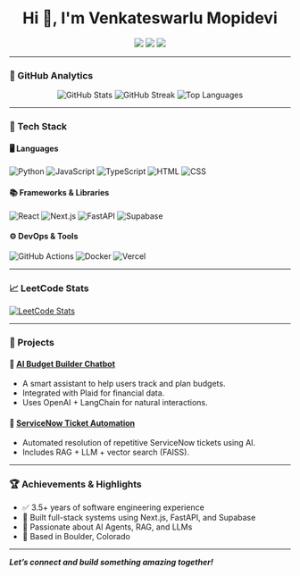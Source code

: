 <h1 align="center">Hi 👋, I'm Venkateswarlu Mopidevi</h1>
<p align="center">
  <a href="https://github.com/Mopidevi18"><img src="https://img.shields.io/badge/GitHub-100000?style=for-the-badge&logo=github&logoColor=white"/></a>
  <a href="https://linkedin.com/in/YOUR-LINKEDIN"><img src="https://img.shields.io/badge/LinkedIn-0A66C2?style=for-the-badge&logo=linkedin&logoColor=white"/></a>
  <a href="mailto:YOUR-EMAIL"><img src="https://img.shields.io/badge/Email-D14836?style=for-the-badge&logo=gmail&logoColor=white"/></a>
</p>

---

### 🚀 GitHub Analytics

<p align="center">
  <img src="https://github-readme-stats.vercel.app/api?username=Mopidevi18&show_icons=true&theme=tokyonight" alt="GitHub Stats"/>
  <img src="https://streak-stats.demolab.com?user=Mopidevi18&theme=tokyonight" alt="GitHub Streak"/>
  <img src="https://github-readme-stats.vercel.app/api/top-langs/?username=Mopidevi18&layout=compact&theme=tokyonight" alt="Top Languages"/>
</p>

---

### 🧰 Tech Stack

#### 🖥️ Languages
![Python](https://img.shields.io/badge/Python-3670A0?style=for-the-badge&logo=python&logoColor=ffdd54)
![JavaScript](https://img.shields.io/badge/JavaScript-F7DF1E?style=for-the-badge&logo=javascript&logoColor=black)
![TypeScript](https://img.shields.io/badge/TypeScript-007ACC?style=for-the-badge&logo=typescript&logoColor=white)
![HTML](https://img.shields.io/badge/HTML-E34F26?style=for-the-badge&logo=html5&logoColor=white)
![CSS](https://img.shields.io/badge/CSS-1572B6?style=for-the-badge&logo=css3&logoColor=white)

#### 📚 Frameworks & Libraries
![React](https://img.shields.io/badge/React-20232A?style=for-the-badge&logo=react&logoColor=61DAFB)
![Next.js](https://img.shields.io/badge/Next.js-000000?style=for-the-badge&logo=nextdotjs&logoColor=white)
![FastAPI](https://img.shields.io/badge/FastAPI-005571?style=for-the-badge&logo=fastapi)
![Supabase](https://img.shields.io/badge/Supabase-3ECF8E?style=for-the-badge&logo=supabase&logoColor=white)

#### ⚙️ DevOps & Tools
![GitHub Actions](https://img.shields.io/badge/GitHub%20Actions-2088FF?style=for-the-badge&logo=github-actions&logoColor=white)
![Docker](https://img.shields.io/badge/Docker-2496ED?style=for-the-badge&logo=docker&logoColor=white)
![Vercel](https://img.shields.io/badge/Vercel-000000?style=for-the-badge&logo=vercel&logoColor=white)

---

### 📈 LeetCode Stats

[![LeetCode Stats](https://leetcard.jacoblin.cool/venky1845?theme=dark&font=Karma&ext=contest)](https://leetcode.com/venky1845/)

---

### 💼 Projects

#### 🔗 [AI Budget Builder Chatbot](https://github.com/Mopidevi18/AI-Budget-Builder)
- A smart assistant to help users track and plan budgets.
- Integrated with Plaid for financial data.
- Uses OpenAI + LangChain for natural interactions.

#### 🔗 [ServiceNow Ticket Automation](https://github.com/Mopidevi18/servicenow-automation)
- Automated resolution of repetitive ServiceNow tickets using AI.
- Includes RAG + LLM + vector search (FAISS).

---

### 🏆 Achievements & Highlights
- ✅ 3.5+ years of software engineering experience
- 🎯 Built full-stack systems using Next.js, FastAPI, and Supabase
- 🤖 Passionate about AI Agents, RAG, and LLMs
- 📍 Based in Boulder, Colorado

---

_**Let’s connect and build something amazing together!**_

